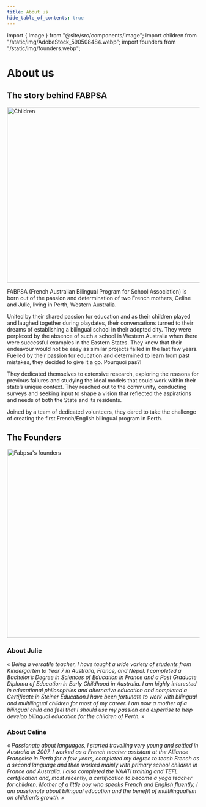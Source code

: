 ```yaml
---
title: About us
hide_table_of_contents: true
---
```


import { Image } from "@site/src/components/Image";
import children from "/static/img/AdobeStock_590508484.webp";
import founders from "/static/img/founders.webp";

# About us

## The story behind FABPSA

<Image src={children} alt="Children" width="928px" height="459px" />

FABPSA (French Australian Bilingual Program for School Association) is born out of the passion and determination of two French mothers, Celine and Julie, living in Perth, Western Australia.

United by their shared passion for education and as their children played and laughed together during playdates, their conversations turned to their dreams of establishing a bilingual school in their adopted city. They were perplexed by the absence of such a school in Western Australia when there were successful examples in the Eastern States. They knew that their endeavour would not be easy as similar projects failed in the last few years. Fuelled by their passion for education and determined to learn from past mistakes, they decided to give it a go. Pourquoi pas?!

They dedicated themselves to extensive research, exploring the reasons for previous failures and studying the ideal models that could work within their state’s unique context. They reached out to the community, conducting surveys and seeking input to shape a vision that reflected the aspirations and needs of both the State and its residents.

Joined by a team of dedicated volunteers, they dared to take the challenge of creating the first French/English bilingual program in Perth.

## The Founders

<Image src={founders} alt="Fabpsa's founders" width="603px" height="494px" />

<div style={{ display: "flex", gap: "64px" }}>

<div>

<div class="textCenter">

### About Julie

</div>

<div class="textLeft">

_« Being a versatile teacher, I have taught a wide variety of students from Kindergarten to Year 7 in Australia, France, and Nepal. I completed a Bachelor’s Degree in Sciences of Education in France and a Post Graduate Diploma of Education in Early Childhood in Australia. I am highly interested in educational philosophies and alternative education and completed a Certificate in Steiner Education.I have been fortunate to work with bilingual and multilingual children for most of my career. I am now a mother of a bilingual child and feel that I should use my passion and expertise to help develop bilingual education for the children of Perth. »_

</div>

</div>

<div>

<div class="textCenter">

### About Celine

</div>

<div class="textRight">

_« Passionate about languages, I started travelling very young and settled in Australia in 2007. I worked as a French teacher assistant at the Alliance Française in Perth for a few years, completed my degree to teach French as a second language and then worked mainly with primary school children in France and Australia. I also completed the NAATI training and TEFL certification and, most recently, a certification to become a yoga teacher for children. Mother of a little boy who speaks French and English fluently, I am passionate about bilingual education and the benefit of multilingualism on children’s growth. »_

</div>

</div>

</div>
